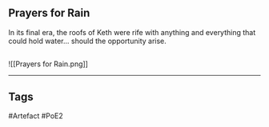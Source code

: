 ## Prayers for Rain
In its final era, the roofs of Keth were rife with
anything and everything that could hold water...
should the opportunity arise.
##
![[Prayers for Rain.png]]

---
## Tags
#Artefact
#PoE2